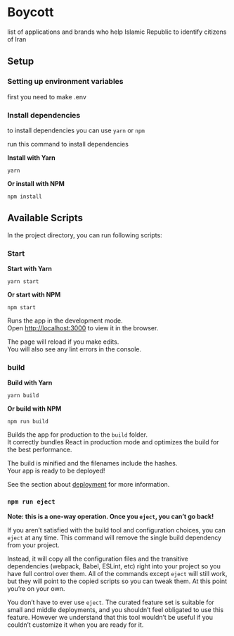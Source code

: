 # Boycott

list of applications and brands who help Islamic Republic to identify citizens of Iran

## Setup

### Setting up environment variables
first you need to make .env

### Install dependencies

to install dependencies you can use ``yarn`` or ``npm``

run this command to install dependencies

**Install with Yarn**
```$xslt
yarn
```
**Or install with NPM**
```$xslt
npm install
```

## Available Scripts

In the project directory, you can run following scripts:

### Start

**Start with Yarn**
```$xslt
yarn start
```
**Or start with NPM**
```$xslt
npm start
```

Runs the app in the development mode.\
Open [http://localhost:3000](http://localhost:3000) to view it in the browser.

The page will reload if you make edits.\
You will also see any lint errors in the console.

### build

**Build with Yarn**
```$xslt
yarn build
```
**Or build with NPM**
```$xslt
npm run build
```

Builds the app for production to the `build` folder.\
It correctly bundles React in production mode and optimizes the build for the best performance.

The build is minified and the filenames include the hashes.\
Your app is ready to be deployed!

See the section about [deployment](https://facebook.github.io/create-react-app/docs/deployment) for more information.

### `npm run eject`

**Note: this is a one-way operation. Once you `eject`, you can’t go back!**

If you aren’t satisfied with the build tool and configuration choices, you can `eject` at any time. This command will remove the single build dependency from your project.

Instead, it will copy all the configuration files and the transitive dependencies (webpack, Babel, ESLint, etc) right into your project so you have full control over them. All of the commands except `eject` will still work, but they will point to the copied scripts so you can tweak them. At this point you’re on your own.

You don’t have to ever use `eject`. The curated feature set is suitable for small and middle deployments, and you shouldn’t feel obligated to use this feature. However we understand that this tool wouldn’t be useful if you couldn’t customize it when you are ready for it.
